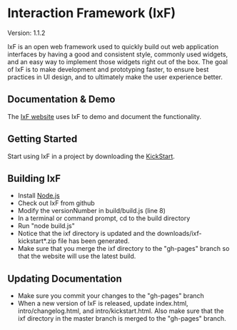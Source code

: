 # Interaction Framework (IxF)

Version:  1.1.2

IxF is an open web framework used to quickly build out web application interfaces by having a good and consistent style, commonly used widgets, and an easy way to implement those widgets right out of the box. The goal of IxF is to make development and prototyping faster, to ensure best practices in UI design, and to ultimately make the user experience better.

## Documentation & Demo

The [IxF website](http://irinc.github.com/ixf) uses IxF to demo and document the functionality.

## Getting Started

Start using IxF in a project by downloading the [KickStart](http://irinc.github.com/ixf/intro/kickstart.html).

## Building IxF

* Install [Node.js](http://nodejs.org/)
* Check out IxF from github
* Modify the versionNumber in build/build.js (line 8)
* In a terminal or command prompt, cd to the build directory
* Run "node build.js"
* Notice that the ixf directory is updated and the downloads/ixf-kickstart*.zip file has been generated.
* Make sure that you merge the ixf directory to the "gh-pages" branch so that the website will use the latest build.

## Updating Documentation

* Make sure you commit your changes to the "gh-pages" branch
* When a new version of IxF is released, update index.html, intro/changelog.html, and intro/kickstart.html.  Also make sure that the ixf directory in the master branch is merged to the "gh-pages" branch.

